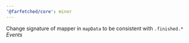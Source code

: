 ```yaml
---
'@farfetched/core': minor
---
```


Change signature of mapper in `mapData` to be consistent with `.finished.*` _Events_
